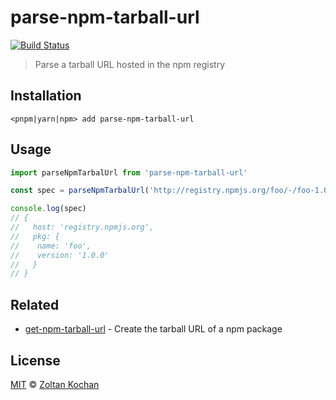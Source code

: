 # parse-npm-tarball-url

[![Build Status](https://travis-ci.org/pnpm/parse-npm-tarball-url.svg?branch=master)](https://travis-ci.org/pnpm/parse-npm-tarball-url)

> Parse a tarball URL hosted in the npm registry

## Installation

```
<pnpm|yarn|npm> add parse-npm-tarball-url
```

## Usage

```js
import parseNpmTarbalUrl from 'parse-npm-tarball-url'

const spec = parseNpmTarbalUrl('http://registry.npmjs.org/foo/-/foo-1.0.0.tgz')

console.log(spec)
// {
//   host: 'registry.npmjs.org',
//   pkg: {
//    name: 'foo',
//    version: '1.0.0'
//   }
// }
```

## Related

- [get-npm-tarball-url](https://github.com/pnpm/get-npm-tarball-url) - Create the tarball URL of a npm package

## License

[MIT](LICENSE) © [Zoltan Kochan](https://www.kochan.io)
